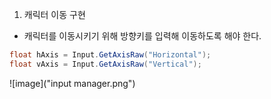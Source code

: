 1. 캐릭터 이동 구현
* 캐릭터를 이동시키기 위해 방향키를 입력해 이동하도록 해야 한다.

```c#
float hAxis = Input.GetAxisRaw("Horizontal");
float vAxis = Input.GetAxisRaw("Vertical");
```
![image]("input manager.png")